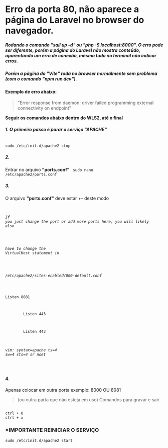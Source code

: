 # Erro da porta 80, não aparece a página do Laravel no browser do navegador.

##### Rodando o comando "sail up -d" ou "php -S localhost:8000". O erro pode ser diferente, porém a página do Laravel não mostra conteúdo, aparentando um erro de conexão, mesmo tudo no terminal não indicar erros. 
##### Porém a página do "Vite" roda no browser normalmente sem problema (com o comando "npm run dev").

#### Exemplo de erro abaixo:
> "Error response from daemon: driver failed programming external connectivity on endpoint"

**Seguir os comandos abaixo dentro do WLS2, até o final**


##### 1. O primeiro passo é parar o serviço "APACHE"
<CODE>
sudo /etc/init.d/apache2 stop
</CODE>

##### 2.
Entrar no arquivo **"ports.conf"**
<CODE>
sudo nano /etc/apache2/ports.conf
</CODE>

##### 3.
O arquivo **"ports.conf"** deve estar +- deste modo
<CODE>
###### If you just change the port or add more ports here, you will likely also
###### have to change the VirtualHost statement in
###### /etc/apache2/sites-enabled/000-default.conf
Listen 8081

<IfModule ssl_module>
        Listen 443
</IfModule>

<IfModule mod_gnutls.c>
        Listen 443
</IfModule>

###### vim: syntax=apache ts=4 sw=4 sts=4 sr noet
</CODE>

#### 4.
Apenas colocar em outra porta exemplo: 8000 OU 8081 
> (ou outra parta que não esteja em uso) Comandos para gravar e sair
<CODE>
ctrl + O
ctrl + x</CODE>

### *IMPORTANTE REINICIAR O SERVIÇO
<CODE>sudo /etc/init.d/apache2 start</CODE>

